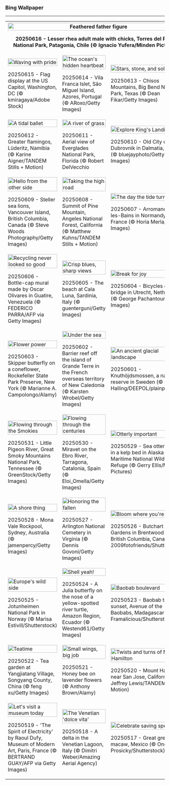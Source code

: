 <h3>
 Bing Wallpaper
</h3>
<hr/>
<table>
<tr>
<th colspan="3">
<img alt="Feathered father figure" src="https://www.bing.com/th?id=OHR.RheaDad_EN-US1643943847_UHD.jpg&amp;rf=LaDigue_UHD.jpg&amp;pid=hp&amp;w=3840&amp;h=2160&amp;rs=1&amp;c=4" width="100%"/><p>20250616 - Lesser rhea adult male with chicks, Torres del Paine National Park, Patagonia, Chile (© Ignacio Yufera/Minden Pictures)</p></th>
</tr>
<tr>
<td><img alt="Waving with pride" src="https://www.bing.com/th?id=OHR.FlagCapitolDC_EN-US1553861171_UHD.jpg&amp;rf=LaDigue_UHD.jpg&amp;pid=hp&amp;w=3840&amp;h=2160&amp;rs=1&amp;c=4" width="100%"/><p>20250615 - Flag display at the US Capitol, Washington, DC (© kmiragaya/Adobe Stock)</p></td>
<td><img alt="The ocean's hidden heartbeat" src="https://www.bing.com/th?id=OHR.SanMiguelAzores_EN-US2785372768_UHD.jpg&amp;rf=LaDigue_UHD.jpg&amp;pid=hp&amp;w=3840&amp;h=2160&amp;rs=1&amp;c=4" width="100%"/><p>20250614 - Vila Franca Islet, São Miguel Island, Azores, Portugal (© ARoxo/Getty Images)</p></td>
<td><img alt="Stars, stone, and solitude" src="https://www.bing.com/th?id=OHR.BigBendChisos_EN-US9433220487_UHD.jpg&amp;rf=LaDigue_UHD.jpg&amp;pid=hp&amp;w=3840&amp;h=2160&amp;rs=1&amp;c=4" width="100%"/><p>20250613 - Chisos Mountains, Big Bend National Park, Texas (© Dean Fikar/Getty Images)</p></td>
</tr>
<tr>
<td><img alt="A tidal ballet" src="https://www.bing.com/th?id=OHR.FlamingosNamibia_EN-US9397449472_UHD.jpg&amp;rf=LaDigue_UHD.jpg&amp;pid=hp&amp;w=3840&amp;h=2160&amp;rs=1&amp;c=4" width="100%"/><p>20250612 - Greater flamingos, Lüderitz, Namibia (© Karine Aigner/TANDEM Stills + Motion)</p></td>
<td><img alt="A river of grass" src="https://www.bing.com/th?id=OHR.AerialEverglades_EN-US9045585896_UHD.jpg&amp;rf=LaDigue_UHD.jpg&amp;pid=hp&amp;w=3840&amp;h=2160&amp;rs=1&amp;c=4" width="100%"/><p>20250611 - Aerial view of Everglades National Park, Florida (© Robert DelVecchio</p></td>
<td><img alt="Explore King's Landing" src="https://www.bing.com/th?id=OHR.DubrovnikTwilight_EN-US9005720216_UHD.jpg&amp;rf=LaDigue_UHD.jpg&amp;pid=hp&amp;w=3840&amp;h=2160&amp;rs=1&amp;c=4" width="100%"/><p>20250610 - Old City of Dubrovnik in Dalmatia, Croatia (© bluejayphoto/Getty Images)</p></td>
</tr>
<tr>
<td><img alt="Hello from the other side" src="https://www.bing.com/th?id=OHR.StellarSeaLions_EN-US8941740506_UHD.jpg&amp;rf=LaDigue_UHD.jpg&amp;pid=hp&amp;w=3840&amp;h=2160&amp;rs=1&amp;c=4" width="100%"/><p>20250609 - Steller sea lions, Vancouver Island, British Columbia, Canada (© Steve Woods Photography/Getty Images)</p></td>
<td><img alt="Taking the high road" src="https://www.bing.com/th?id=OHR.PacificCrestTrail_EN-US8903844619_UHD.jpg&amp;rf=LaDigue_UHD.jpg&amp;pid=hp&amp;w=3840&amp;h=2160&amp;rs=1&amp;c=4" width="100%"/><p>20250608 - Summit of Pine Mountain, Angeles National Forest, California (© Matthew Kuhns/TANDEM Stills + Motion)</p></td>
<td><img alt="The day the tide turned" src="https://www.bing.com/th?id=OHR.NormandyBeach_EN-US8863709180_UHD.jpg&amp;rf=LaDigue_UHD.jpg&amp;pid=hp&amp;w=3840&amp;h=2160&amp;rs=1&amp;c=4" width="100%"/><p>20250607 - Arromanches-les-Bains in Normandy, France (© Horia Merla/Getty Images)</p></td>
</tr>
<tr>
<td><img alt="Recycling never looked so good" src="https://www.bing.com/th?id=OHR.OlivaresMural_EN-US8824492734_UHD.jpg&amp;rf=LaDigue_UHD.jpg&amp;pid=hp&amp;w=3840&amp;h=2160&amp;rs=1&amp;c=4" width="100%"/><p>20250606 - Bottle-cap mural made by Oscar Olivares in Guatire, Venezuela (© FEDERICO PARRA/AFP via Getty Images)</p></td>
<td><img alt="Crisp blues, sharp views" src="https://www.bing.com/th?id=OHR.CalaLuna_EN-US8760708047_UHD.jpg&amp;rf=LaDigue_UHD.jpg&amp;pid=hp&amp;w=3840&amp;h=2160&amp;rs=1&amp;c=4" width="100%"/><p>20250605 - The beach at Cala Luna, Sardinia, Italy (© guenterguni/Getty Images)</p></td>
<td><img alt="Break for joy" src="https://www.bing.com/th?id=OHR.BicyclesUtrecht_EN-US8449213938_UHD.jpg&amp;rf=LaDigue_UHD.jpg&amp;pid=hp&amp;w=3840&amp;h=2160&amp;rs=1&amp;c=4" width="100%"/><p>20250604 - Bicycles on a bridge in Utrecht, Netherlands (© George Pachantouris/Getty Images)</p></td>
</tr>
<tr><td><img alt="Flower power" src="https://www.bing.com/th?id=OHR.EchinaceaButterfly_EN-US8404044892_UHD.jpg&amp;rf=LaDigue_UHD.jpg&amp;pid=hp&amp;w=3840&amp;h=2160&amp;rs=1&amp;c=4" width="100%"/><p>20250603 - Skipper butterfly on a coneflower, Rockefeller State Park Preserve, New York (© Marianne A. Campolongo/Alamy)</p></td><td><img alt="Under the sea" src="https://www.bing.com/th?id=OHR.GrandeTerreReef_EN-US8351815569_UHD.jpg&amp;rf=LaDigue_UHD.jpg&amp;pid=hp&amp;w=3840&amp;h=2160&amp;rs=1&amp;c=4" width="100%"/><p>20250602 - Barrier reef off the island of Grande Terre in the French overseas territory of New Caledonia (© Karsten Wrobel/Getty Images)</p></td><td><img alt="An ancient glacial landscape" src="https://www.bing.com/th?id=OHR.SwedenReserve_EN-US8234763267_UHD.jpg&amp;rf=LaDigue_UHD.jpg&amp;pid=hp&amp;w=3840&amp;h=2160&amp;rs=1&amp;c=4" width="100%"/><p>20250601 - Knuthöjdsmossen, a nature reserve in Sweden (© Sven Halling/DEEPOL/plainpicture)</p></td></tr><tr><td><img alt="Flowing through the Smokies" src="https://www.bing.com/th?id=OHR.LittlePigeonRiver_EN-US1765916005_UHD.jpg&amp;rf=LaDigue_UHD.jpg&amp;pid=hp&amp;w=3840&amp;h=2160&amp;rs=1&amp;c=4" width="100%"/><p>20250531 - Little Pigeon River, Great Smoky Mountains National Park, Tennessee (© GreenStock/Getty Images)</p></td><td><img alt="Flowing through the centuries" src="https://www.bing.com/th?id=OHR.MiravetSpain_EN-US4967052818_UHD.jpg&amp;rf=LaDigue_UHD.jpg&amp;pid=hp&amp;w=3840&amp;h=2160&amp;rs=1&amp;c=4" width="100%"/><p>20250530 - Miravet on the Ebro River, Tarragona, Catalonia, Spain (© Eloi_Omella/Getty Images)</p></td><td><img alt="Otterly important" src="https://www.bing.com/th?id=OHR.KelpOtter_EN-US4867923884_UHD.jpg&amp;rf=LaDigue_UHD.jpg&amp;pid=hp&amp;w=3840&amp;h=2160&amp;rs=1&amp;c=4" width="100%"/><p>20250529 - Sea otter floating in a kelp bed in Alaska Maritime National Wildlife Refuge (© Gerry Ellis/Minden Pictures)</p></td></tr><tr><td><img alt="A shore thing" src="https://www.bing.com/th?id=OHR.MonaValePool_EN-US4805820773_UHD.jpg&amp;rf=LaDigue_UHD.jpg&amp;pid=hp&amp;w=3840&amp;h=2160&amp;rs=1&amp;c=4" width="100%"/><p>20250528 - Mona Vale Rockpool, Sydney, Australia (© jamenpercy/Getty Images)</p></td><td><img alt="Honoring the fallen" src="https://www.bing.com/th?id=OHR.ArlingtonSunrise_EN-US4503302075_UHD.jpg&amp;rf=LaDigue_UHD.jpg&amp;pid=hp&amp;w=3840&amp;h=2160&amp;rs=1&amp;c=4" width="100%"/><p>20250527 - Arlington National Cemetery in Virginia (© Dennis Govoni/Getty Images)</p></td><td><img alt="Bloom where you're planted" src="https://www.bing.com/th?id=OHR.ButchartFlowers_EN-US3361647368_UHD.jpg&amp;rf=LaDigue_UHD.jpg&amp;pid=hp&amp;w=3840&amp;h=2160&amp;rs=1&amp;c=4" width="100%"/><p>20250526 - Butchart Gardens in Brentwood Bay, British Columbia, Canada (© 2009fotofriends/Shutterstock)</p></td></tr><tr><td><img alt="Europe's wild side" src="https://www.bing.com/th?id=OHR.JotunheimenPark_EN-US4200824377_UHD.jpg&amp;rf=LaDigue_UHD.jpg&amp;pid=hp&amp;w=3840&amp;h=2160&amp;rs=1&amp;c=4" width="100%"/><p>20250525 - Jotunheimen National Park in Norway (© Marisa Estivill/Shutterstock)</p></td><td><img alt="Shell yeah!" src="https://www.bing.com/th?id=OHR.ButterflyTurtle_EN-US4083359630_UHD.jpg&amp;rf=LaDigue_UHD.jpg&amp;pid=hp&amp;w=3840&amp;h=2160&amp;rs=1&amp;c=4" width="100%"/><p>20250524 - A Julia butterfly on the nose of a yellow-spotted river turtle, Amazon Region, Ecuador (© Westend61/Getty Images)</p></td><td><img alt="Baobab boulevard" src="https://www.bing.com/th?id=OHR.BaobabAvenue_EN-US3968050605_UHD.jpg&amp;rf=LaDigue_UHD.jpg&amp;pid=hp&amp;w=3840&amp;h=2160&amp;rs=1&amp;c=4" width="100%"/><p>20250523 - Baobab trees at sunset, Avenue of the Baobabs, Madagascar (© Framalicious/Shutterstock)</p></td></tr><tr><td><img alt="Teatime" src="https://www.bing.com/th?id=OHR.SongyangTeaGarden_EN-US3919106941_UHD.jpg&amp;rf=LaDigue_UHD.jpg&amp;pid=hp&amp;w=3840&amp;h=2160&amp;rs=1&amp;c=4" width="100%"/><p>20250522 - Tea garden at Yangjiatang Village, Songyang County, China (© feng xu/Getty Images)</p></td><td><img alt="Small wings, big job" src="https://www.bing.com/th?id=OHR.HoneyBeeLavender_EN-US3860322899_UHD.jpg&amp;rf=LaDigue_UHD.jpg&amp;pid=hp&amp;w=3840&amp;h=2160&amp;rs=1&amp;c=4" width="100%"/><p>20250521 - Honey bee on lavender flowers (© Anthony Brown/Alamy)</p></td><td><img alt="Twists and turns of Mount Hamilton" src="https://www.bing.com/th?id=OHR.MountHamilton_EN-US3808058743_UHD.jpg&amp;rf=LaDigue_UHD.jpg&amp;pid=hp&amp;w=3840&amp;h=2160&amp;rs=1&amp;c=4" width="100%"/><p>20250520 - Mount Hamilton, near San Jose, California (© Jeffrey Lewis/TANDEM Stills + Motion)</p></td></tr><tr><td><img alt="Let's visit a museum today" src="https://www.bing.com/th?id=OHR.DufyRoom_EN-US3759763345_UHD.jpg&amp;rf=LaDigue_UHD.jpg&amp;pid=hp&amp;w=3840&amp;h=2160&amp;rs=1&amp;c=4" width="100%"/><p>20250519 - 'The Spirit of Electricity' by Raoul Dufy, Museum of Modern Art, Paris, France (© BERTRAND GUAY/AFP via Getty Images)</p></td><td><img alt="The Venetian 'dolce vita'" src="https://www.bing.com/th?id=OHR.VeniceLagoon_EN-US3686079353_UHD.jpg&amp;rf=LaDigue_UHD.jpg&amp;pid=hp&amp;w=3840&amp;h=2160&amp;rs=1&amp;c=4" width="100%"/><p>20250518 - A delta in the Venetian Lagoon, Italy (© Dimitri Weber/Amazing Aerial Agency)</p></td><td><img alt="Celebrate saving species" src="https://www.bing.com/th?id=OHR.GreenMacaw_EN-US1646325635_UHD.jpg&amp;rf=LaDigue_UHD.jpg&amp;pid=hp&amp;w=3840&amp;h=2160&amp;rs=1&amp;c=4" width="100%"/><p>20250517 - Great green macaw, Mexico (© Ondrej Prosicky/Shutterstock)</p></td></tr></table>
